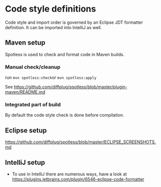 # Code style definitions

Code style and import order is governed by an Eclipse JDT formatter definition. It can be imported into IntelliJ as well. 

## Maven setup

Spotless is used to check and format code in Maven builds.

### Manual check/cleanup

run `mvn spotless:check`or `mvn spotless:apply`


See https://github.com/diffplug/spotless/blob/master/plugin-maven/README.md

### Integrated part of build 

By default the code style check is done before compilation. 


## Eclipse setup

https://github.com/diffplug/spotless/blob/master/ECLIPSE_SCREENSHOTS.md


## IntelliJ setup

* To use in IntelliJ there are numerous ways, have a look at https://plugins.jetbrains.com/plugin/6546-eclipse-code-formatter

